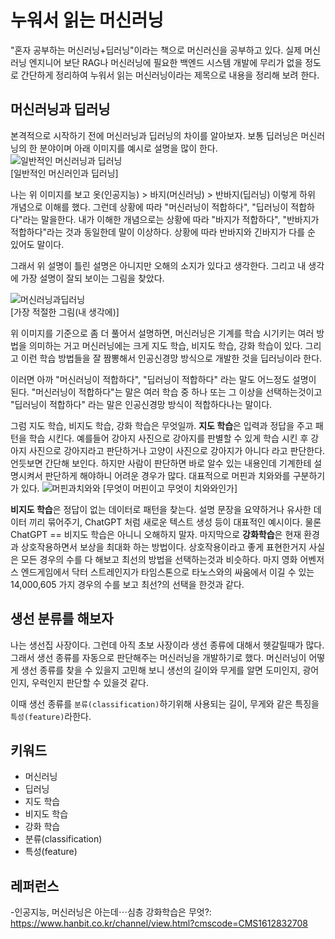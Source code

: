 # 누워서 읽는 머신러닝

"혼자 공부하는 머신러닝+딥러닝"이라는 책으로 머신러신을 공부하고 있다.
실제 머신러닝 엔지니어 보단 RAG나 머신러닝에 필요한 백엔드 시스템 개발에 무리가 없을 정도로 간단하게 정리하여 누워서 읽는 머신러닝이라는 제목으로 내용을 정리해 보려 한다.

## 머신러닝과 딥러닝

본격적으로 시작하기 전에 머신러닝과 딥러닝의 차이를 알아보자. 보통 딥러닝은 머신러닝의 한 분야이며 아래 이미지를 예시로 설명을 많이 한다.
![일반적인 머신러닝과 딥러닝](https://hongong.hanbit.co.kr/wp-content/uploads/2021/08/03-%EC%9D%B8%EA%B3%B5%EC%A7%80%EB%8A%A5-%EB%A8%B8%EC%8B%A0%EB%9F%AC%EB%8B%9D-%EB%94%A5%EB%9F%AC%EB%8B%9D.png)  
[일반적인 머신러인과 딥러닝]

나는 위 이미지를 보고 옷(인공지능) > 바지(머신러닝) > 반바지(딥러닝) 이렇게 하위 개념으로 이해를 했다. 그런데 상황에 따라 "머신러닝이 적합하다", "딥러닝이 적합하다"라는 말을한다. 내가 이해한 개념으로는 상황에 따라 "바지가 적합하다", "반바지가 적합하다"라는 것과 동일한데 말이 이상하다. 상황에 따라 반바지와 긴바지가 다를 순 있어도 말이다.

그래서 위 설명이 틀린 설명은 아니지만 오해의 소지가 있다고 생각한다. 그리고 내 생각에 가장 설명이 잘되 보이는 그림을 찾았다.

![머신러닝과딥러닝](https://www.hanbit.co.kr/data/editor/20211108095913_zswcuncr.jpg)  
[가장 적절한 그림(내 생각에)]

위 이미지를 기준으로 좀 더 풀어서 설명하면, 머신러닝은 기계를 학습 시기키는 여러 방법을 의미하는 거고 머신러닝에는 크게 지도 학습, 비지도 학습, 강화 학습이 있다. 그리고 이런 학습 방법들을 잘 짬뽕해서 인공신경망 방식으로 개발한 것을 딥러닝이라 한다.

이러면 아까 "머신러닝이 적합하다", "딥러닝이 적합하다" 라는 말도 어느정도 설명이 된다. "머신러닝이 적합하다"는 말은 여러 학습 중 하나 또는 그 이상을 선택하는것이고 "딥러닝이 적합하다" 라는 말은 인공신경망 방식이 적합하다나는 말이다.

그럼 지도 학습, 비지도 학습, 강화 학습은 무엇일까. **지도 학습**은 입력과 정답을 주고 패턴을 학습 시킨다. 예를들어 강아지 사진으로 강아지를 판별할 수 있게 학습 시킨 후 강아지 사진으로 강아지라고 판단하거나 고양이 사진으로 강아지가 아니다 라고 판단한다. 언듯보면 간단해 보인다. 하지만 사람이 판단하면 바로 알수 있는 내용인데 기계한테 설명시켜서 판단하게 해야하니 어려운 경우가 많다. 대표적으로 머핀과 치와와를 구분하기가 있다.
![머핀과치와와](https://newsimg.hankookilbo.com/2016/03/15/201603151461052829_2.jpg)
[무엇이 머핀이고 무엇이 치와와인가]

**비지도 학습**은 정답이 없는 데이터로 패턴을 찾는다. 설명 문장을 요약하거나 유사한 데이터 끼리 묶어주기, ChatGPT 처럼 새로운 텍스트 생성 등이 대표적인 예시이다. 물론 ChatGPT == 비지도 학습은 아니니 오해하지 말자. 마지막으로 **강화학습**은 현재 환경과 상호작용하면서 보상을 최대화 하는 방법이다. 상호작용이라고 좋게 표현한거지 사실은 모든 경우의 수를 다 해보고 최선의 방법을 선택하는것과 비슷하다. 마지 영화 어벤저스 엔드게임에서 닥터 스트레인지가 타임스톤으로 타노스와의 싸움에서 이길 수 있는 14,000,605 가지 경우의 수를 보고 최선?의 선택을 한것과 같다.

## 생선 분류를 해보자

나는 생선집 사장이다. 그런데 아직 초보 사장이라 생선 종류에 대해서 헷갈릴때가 많다. 그래서 생선 종류를 자동으로 판단해주는 머신러닝을 개발하기로 했다. 머신러닝이 어떻게 생선 종류를 찾을 수 있을지 고민해 보니 생선의 길이와 무게를 알면 도미인지, 광어인지, 우럭인지 판단할 수 있을것 같다.

이때 생선 종류를 `분류(classification)`하기위해 사용되는 길이, 무게와 같은 특징을 `특성(feature)`라한다.

## 키워드

- 머신러닝
- 딥러닝
- 지도 학습
- 비지도 학습
- 강화 학습
- 분류(classification)
- 특성(feature)

## 레퍼런스

-인공지능, 머신러닝은 아는데⋯심층 강화학습은 무엇?:  <https://www.hanbit.co.kr/channel/view.html?cmscode=CMS1612832708>
